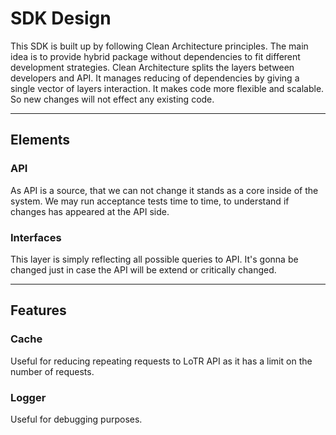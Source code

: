 # SDK Design

This SDK is built up by following Clean Architecture principles. The main idea is to provide hybrid package without dependencies to fit different development strategies.
Clean Architecture splits the layers between developers and API. It manages reducing of dependencies by giving a single vector of layers interaction. It makes code more flexible and scalable. So new changes will not effect any existing code.

---

## Elements

### API

As API is a source, that we can not change it stands as a core inside of the system. We may run acceptance tests time to time, to understand if changes has appeared at the API side.

### Interfaces

This layer is simply reflecting all possible queries to API. It's gonna be changed just in case the API will be extend or critically changed.

---

## Features

### Cache

Useful for reducing repeating requests to LoTR API as it has a limit on the number of requests.

### Logger

Useful for debugging purposes.
